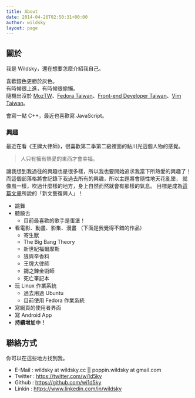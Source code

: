 ```yaml
---
title: About
date: 2014-04-26T02:50:31+00:00
author: wildsky
layout: page
---
```


## 關於

我是 Wildsky，還在想要怎麼介紹我自己。

喜歡銀色更勝於灰色。<br />
有時候很上進，有時候很偷懶。<br />
隨機出沒於 [MozTW](http://moztw.org)、[Fedora Taiwan](http://fedora.linux.org.tw)、[Front-end Developer Taiwan](http://f2e.tw)、[Vim Taiwan](http://vim-tw.github.io)。

會寫一點 C++，最近也喜歡寫 JavaScript。

### 興趣

最近在看《王牌大律師》，很喜歡第二季第二級裡面的鮎川光這個人物的感覺。

> 人只有擁有熱愛的東西才會幸福。

讓我想到我過往的興趣也是很多樣，所以我也要開始追求我當下所熱愛的興趣了！
而這個部落格將會記錄下我過去所有的興趣，所以主題將會隨性地天花亂墜，
就像風一樣，吹過什麼樣的地方，身上自然而然就會有那樣的氣息。
目標是成為[這篇文章](http://www.cheers.com.tw/blog/blogTopic.action?id=458&nid=5161)所說的「新文藝復興人」！

- 跳舞
- 聽饒舌
  - 目前最喜歡的歌手是蛋堡！
- 看電影、動畫、影集、漫畫 （下面是我覺得不錯的作品）
  - 寄生獸
  - The Big Bang Theory
  - 新世紀福爾摩斯
  - 狼與辛香料
  - 王牌大律師
  - 鋼之鍊金術師
  - 死亡筆記本
- 玩 Linux 作業系統
  - 過去用過 Ubuntu
  - 目前使用 Fedora 作業系統
- 寫網頁的使用者界面
- 寫 Android App
- **持續增加中！**

<!-- 經濟學、財務管理、法律、心理學 -->

## 聯絡方式

你可以在這些地方找到我。

- E-Mail : wildsky at wildsky.cc &#124;&#124; poppin.wildsky at gmail.com
- Twitter : <https://twitter.com/wi1d5ky>
- Github : <https://github.com/wi1d5ky>
- Linkin : <https://www.linkedin.com/in/wildsky>
